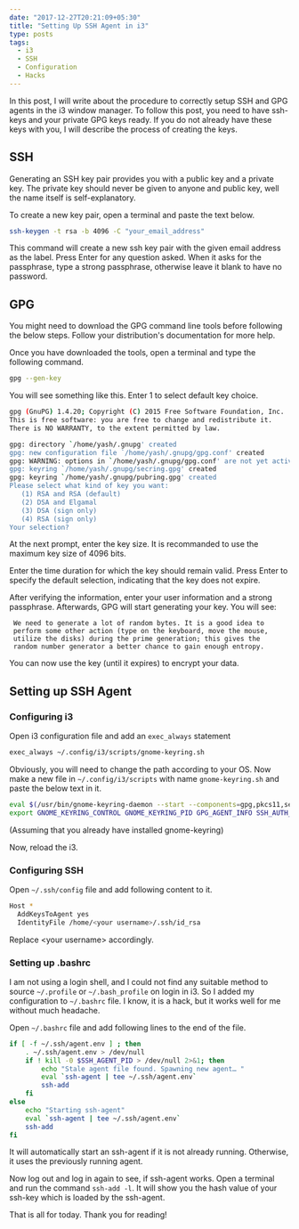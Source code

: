 ```yaml
---
date: "2017-12-27T20:21:09+05:30"
title: "Setting Up SSH Agent in i3"
type: posts
tags:
  - i3
  - SSH
  - Configuration
  - Hacks
---
```


In this post, I will write about the procedure to correctly setup SSH and GPG agents in the i3 window manager. To follow this post, you need to have ssh-keys and your private GPG keys ready. If you do not already have these keys with you, I will describe the process of creating the keys.

## SSH
Generating an SSH key pair provides you with a public key and a private key. The private key should never be given to anyone and public key, well the name itself is self-explanatory.

To create a new key pair, open a terminal and paste the text below.
```bash
ssh-keygen -t rsa -b 4096 -C "your_email_address"
```

This command will create a new ssh key pair with the given email address as the label. Press Enter for any question asked. When it asks for the passphrase, type a strong passphrase, otherwise leave it blank to have no password.


## GPG
You might need to download the GPG command line tools before following the below steps. Follow your distribution's documentation for more help.

Once you have downloaded the tools, open a terminal and type the following command.
```bash
gpg --gen-key
```
You will see something like this. Enter 1 to select default key choice.

```bash
gpg (GnuPG) 1.4.20; Copyright (C) 2015 Free Software Foundation, Inc.
This is free software: you are free to change and redistribute it.
There is NO WARRANTY, to the extent permitted by law.

gpg: directory `/home/yash/.gnupg' created
gpg: new configuration file `/home/yash/.gnupg/gpg.conf' created
gpg: WARNING: options in `/home/yash/.gnupg/gpg.conf' are not yet active during this run
gpg: keyring `/home/yash/.gnupg/secring.gpg' created
gpg: keyring `/home/yash/.gnupg/pubring.gpg' created
Please select what kind of key you want:
   (1) RSA and RSA (default)
   (2) DSA and Elgamal
   (3) DSA (sign only)
   (4) RSA (sign only)
Your selection?
```

At the next prompt, enter the key size. It is recommanded to use the maximum key size of 4096 bits.

Enter the time duration for which the key should remain valid. Press Enter to specify the default selection, indicating that the key does not expire.

After verifying the information, enter your user information and a strong passphrase. Afterwards, GPG will start generating your key. You will see:
```
 We need to generate a lot of random bytes. It is a good idea to
 perform some other action (type on the keyboard, move the mouse,
 utilize the disks) during the prime generation; this gives the
 random number generator a better chance to gain enough entropy.
```

You can now use the key (until it expires) to encrypt your data.

## Setting up SSH Agent
### Configuring i3

Open i3 configuration file and add an `exec_always` statement
```bash
exec_always ~/.config/i3/scripts/gnome-keyring.sh
```

Obviously, you will need to change the path according to your OS. Now make a new file in `~/.config/i3/scripts` with name `gnome-keyring.sh` and paste the below text in it.
```bash
eval $(/usr/bin/gnome-keyring-daemon --start --components=gpg,pkcs11,secrets,ssh)
export GNOME_KEYRING_CONTROL GNOME_KEYRING_PID GPG_AGENT_INFO SSH_AUTH_SOCK
```
(Assuming that you already have installed gnome-keyring)

Now, reload the i3.

### Configuring SSH
Open `~/.ssh/config` file and add following content to it.
```bash
Host *
  AddKeysToAgent yes
  IdentityFile /home/<your username>/.ssh/id_rsa
```
Replace \<your username\> accordingly.

### Setting up .bashrc
I am not using a login shell, and I could not find any suitable method to source `~/.profile` or `~/.bash_profile` on login in i3. So I added my configuration to `~/.bashrc` file. I know, it is a hack, but it works well for me without much headache.

Open `~/.bashrc` file and add following lines to the end of the file.
```bash
if [ -f ~/.ssh/agent.env ] ; then
    . ~/.ssh/agent.env > /dev/null
    if ! kill -0 $SSH_AGENT_PID > /dev/null 2>&1; then
        echo "Stale agent file found. Spawning new agent… "
        eval `ssh-agent | tee ~/.ssh/agent.env`
        ssh-add
    fi
else
    echo "Starting ssh-agent"
    eval `ssh-agent | tee ~/.ssh/agent.env`
    ssh-add
fi
```

It will automatically start an ssh-agent if it is not already running. Otherwise, it uses the previously running agent.

Now log out and log in again to see, if ssh-agent works. Open a terminal and run the command `ssh-add -l`. It will show you the hash value of your ssh-key which is loaded by the ssh-agent.

That is all for today. Thank you for reading!
